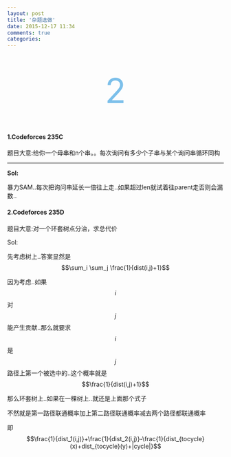 ```yaml
---
layout: post
title: '杂题选做'
date: 2015-12-17 11:34
comments: true
categories: 
---
```

<br>
<br>
<div align="center"><span style="font-size:80px;color:#7bbfea;"   >2</span></p></div>
<br>

<script type="text/javascript" src="http://cdn.mathjax.org/mathjax/latest/MathJax.js?config=default"></script>
<!--more-->

#### 1.Codeforces 235C

题目大意:给你一个母串和n个串。。每次询问有多少个子串与某个询问串循环同构

---


**Sol:**

暴力SAM..每次把询问串延长一倍往上走..如果超过len就试着往parent走否则会漏数..

#### 2.Codeforces 235D

题目大意:对一个环套树点分治，求总代价

Sol:

先考虑树上..答案显然是$$\sum_i \sum_j \frac{1}{dist(i,j)+1}$$

因为考虑..如果$$i$$对$$j$$能产生贡献..那么就要求$$i$$是$$j$$路径上第一个被选中的..这个概率就是$$\frac{1}{dist(i,j)+1}$$

那么环套树上..如果在一棵树上..就还是上面那个式子

不然就是第一路径联通概率加上第二路径联通概率减去两个路径都联通概率

即$$\frac{1}{dist_1(i,j)}+\frac{1}{dist_2(i,j)}-\frac{1}{dist_{tocycle}(x)+dist_{tocycle}(y)+|cycle|}$$
